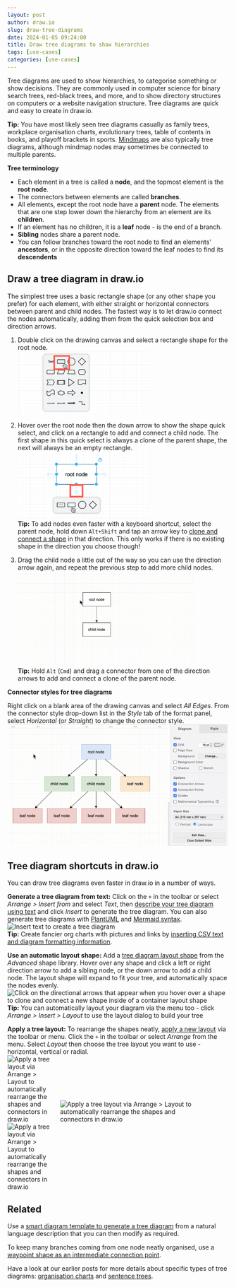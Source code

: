 ```yaml
---
layout: post
author: draw.io
slug: draw-tree-diagrams
date: 2024-01-05 09:24:00
title: Draw tree diagrams to show hierarchies
tags: [use-cases]
categories: [use-cases]
---
```


Tree diagrams are used to show hierarchies, to categorise something or show decisions. They are commonly used in computer science for binary search trees, red-black trees, and more, and to show directory structures on computers or a website navigation structure. Tree diagrams are quick and easy to create in draw.io.

**Tip:** You have most likely seen tree diagrams casually as family trees, workplace organisation charts, evolutionary trees, table of contents in books, and playoff brackets in sports. [Mindmaps](/blog/plantuml-mindmaps-from-text.html) are also typically tree diagrams, although mindmap nodes may sometimes be connected to multiple parents. 

**Tree terminology**

* Each element in a tree is called a **node**, and the topmost element is the **root node**.
* The connectors between elements are called **branches**.
* All elements, except the root node have a **parent** node. The elements that are one step lower down the hierarchy from an element are its **children**.
* If an element has no children, it is a **leaf** node - is the end of a branch. 
* **Sibling** nodes share a parent node. 
* You can follow branches toward the root node to find an elements' **ancestors**, or in the opposite direction toward the leaf nodes to find its **descendents**

## Draw a tree diagram in draw.io

The simplest tree uses a basic rectangle shape (or any other shape you prefer) for each element, with either straight or horizontal connectors between parent and child nodes. The fastest way is to let draw.io connect the nodes automatically, adding them from the quick selection box and direction arrows. 

1. Double click on the drawing canvas and select a rectangle shape for the root node. 
<br /><img src="/assets/img/blog/trees-select-rectangle-shape.png" style="width=100%;max-width:300px;height:auto;" alt="Double click on the drawing canvas and select a rectangle shape to start drawing a tree diagram in draw.io">

1. Hover over the root node then the down arrow to show the shape quick select, and click on a rectangle to add and connect a child node. The first shape in this quick select is always a clone of the parent shape, the next will always be an empty rectangle. 
<br /><img src="/assets/img/blog/trees-hover-add-child.png" style="width=100%;max-width:300px;height:auto;" alt="Hover over a shape direction arrow and add a new node - it will be automatically connected with an arrow">
<br />**Tip:** To add nodes even faster with a keyboard shortcut, select the parent node, hold down ``Alt+Shift`` and tap an arrow key to [clone and connect a shape](/blog/shortcut-clone-connect.html) in that direction. This only works if there is no existing shape in the direction you choose though!

1. Drag the child node a little out of the way so you can use the direction arrow again, and repeat the previous step to add more child nodes. 
<br /><img src="/assets/img/blog/trees-add-nodes.gif" style="width=100%;max-width:400px;height:auto;" alt="Drag shapes out of the way to add more child nodes, or hold down Alt (Cmd) and drag a new connector from one of the direction arrows">
<br />**Tip:** Hold ``Alt`` (``Cmd``) and drag a connector from one of the direction arrows to add and connect a clone of the parent node. 

**Connector styles for tree diagrams**

Right click on a blank area of the drawing canvas and select _All Edges_. From the connector style drop-down list in the _Style_ tab of the format panel, select _Horizontal_ (or _Straight_) to change the connector style.
<br /><img src="/assets/img/blog/trees-connector-style.gif" style="width=100%;max-width:500px;height:auto;" alt="Drag shapes out of the way to add more child nodes, or hold down Alt (Cmd) and drag a new connector from one of the direction arrows">

## Tree diagram shortcuts in draw.io

You can draw tree diagrams even faster in draw.io in a number of ways. 

**Generate a tree diagram from text:** Click on the ``+`` in the toolbar or select _Arrange > Insert from_ and select _Text_, then [describe your tree diagram using text](/blog/insert-from-text.html) and click _Insert_ to generate the tree diagram. You can also generate tree diagrams with [PlantUML](/blog/plantuml.html) and [Mermaid syntax](/blog/mermaid-diagrams.html).
<br /><img src="/assets/img/blog/insert-from-text-tree-diagram1.png" style="width=100%;max-width:400px;height:auto;" alt="Insert text to create a tree diagram ">
<br />**Tip:** Create fancier org charts with pictures and links by [inserting CSV text and diagram formatting information](/blog/org-charts#create-an-org-chart-from-csv-data).

**Use an automatic layout shape:** Add a [tree diagram layout shape](blog/automated-layout-shapes.html) from the _Advanced_ shape library. Hover over any shape and click a left or right direction arrow to add a sibling node, or the down arrow to add a child node. The layout shape will expand to fit your tree, and automatically space the nodes evenly. 
<br /><img src="/assets/img/blog/automatic-layout-tree.gif" style="width=100%;max-width:500px;height:auto;" alt="Click on the directional arrows that appear when you hover over a shape to clone and connect a new shape inside of a container layout shape">
<br />**Tip:** You can automatically layout your diagram via the menu too - click _Arrange > Insert > Layout_ to use the layout dialog to build your tree

**Apply a tree layout:** To rearrange the shapes neatly, [apply a new layout](/doc/faq/apply-layouts.html) via the toolbar or menu. Click the ``+`` in the toolbar or select _Arrange_ from the menu. Select _Layout_ then choose the tree layout you want to use - horizontal, vertical or radial. 
<br />
<img src="/assets/img/blog/arrange-layout-horizontal-tree.png" style="width=100%;max-width:100px;height:auto;" alt="Apply a tree layout via Arrange > Layout to automatically rearrange the shapes and connectors in draw.io">  &nbsp;&nbsp;&nbsp; <img src="/assets/img/blog/arrange-layout-vertical-tree.png" style="width=100%;max-width:300px;height:auto;" alt="Apply a tree layout via Arrange > Layout to automatically rearrange the shapes and connectors in draw.io"> &nbsp;&nbsp;&nbsp; <img src="/assets/img/blog/arrange-layout-radial-tree.png" style="width=100%;max-width:100px;height:auto;" alt="Apply a tree layout via Arrange > Layout to automatically rearrange the shapes and connectors in draw.io">

## Related

Use a [smart diagram template to generate a tree diagram](/blog/smart-diagram-generation.html) from a natural language description that you can then modify as required. 

To keep many branches coming from one node neatly organised, use a [waypoint shape as an intermediate connection point](blog/waypoint-shape.html).

Have a look at our earlier posts for more details about specific types of tree diagrams: [organisation charts](https://www.drawio.com/blog/org-charts.html) and [sentence trees](/blog/sentence-trees.html).
